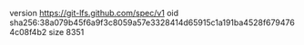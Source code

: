 version https://git-lfs.github.com/spec/v1
oid sha256:38a079b45f6a9f3c8059a57e3328414d65915c1a191ba4528f6794764c08f4b2
size 8351
